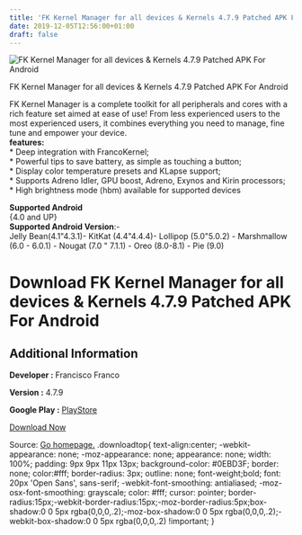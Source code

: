 ```yaml
---
title: 'FK Kernel Manager for all devices & Kernels 4.7.9 Patched APK For Android'
date: 2019-12-05T12:56:00+01:00
draft: false
---
```


![FK Kernel Manager for all devices & Kernels 4.7.9 Patched APK For Android](https://i0.wp.com/apkhome.net/wp-content/uploads/2019/12/FK-Kernel-Manager-for-all-devices-Kernels-4.7.9-Patched.png "FK Kernel Manager for all devices & Kernels 4.7.9 Patched APK For Android")

  

FK Kernel Manager for all devices & Kernels 4.7.9 Patched APK For Android

FK Kernel Manager is a complete toolkit for all peripherals and cores with a rich feature set aimed at ease of use! From less experienced users to the most experienced users, it combines everything you need to manage, fine tune and empower your device.  
**features:**  
\* Deep integration with FrancoKernel;  
\* Powerful tips to save battery, as simple as touching a button;  
\* Display color temperature presets and KLapse support;  
\* Supports Adreno Idler, GPU boost, Adreno, Exynos and Kirin processors;  
\* High brightness mode (hbm) available for supported devices

**Supported Android**  
{4.0 and UP}  
**Supported Android Version**:-  
Jelly Bean(4.1"4.3.1)- KitKat (4.4"4.4.4)- Lollipop (5.0"5.0.2) - Marshmallow (6.0 - 6.0.1) - Nougat (7.0 " 7.1.1) - Oreo (8.0-8.1) - Pie (9.0)

Download FK Kernel Manager for all devices & Kernels 4.7.9 Patched APK For Android
==================================================================================

Additional Information
----------------------

**Developer :** Francisco Franco

**Version :** 4.7.9

**Google Play :** [PlayStore](https://play.google.com/store/apps/details?id=com.franco.kernel)

  

[Download Now](https://store4app.co/post/fk-kernel-manager-for-all-devices-amp-kernels-4-7-9-patched-apk-for-android_1575542036)

  
Source: [Go homepage.](https://store4app.co/post/fk-kernel-manager-for-all-devices-amp-kernels-4-7-9-patched-apk-for-android_1575542036) .downloadtop{ text-align:center; -webkit-appearance: none; -moz-appearance: none; appearance: none; width: 100%; padding: 9px 9px 11px 13px; background-color: #0EBD3F; border: none; color:#fff; border-radius: 3px; outline: none; font-weight;bold; font: 20px 'Open Sans', sans-serif; -webkit-font-smoothing: antialiased; -moz-osx-font-smoothing: grayscale; color: #fff; cursor: pointer; border-radius:15px;-webkit-border-radius:15px;-moz-border-radius:5px;box-shadow:0 0 5px rgba(0,0,0,.2);-moz-box-shadow:0 0 5px rgba(0,0,0,.2);-webkit-box-shadow:0 0 5px rgba(0,0,0,.2) !important; }